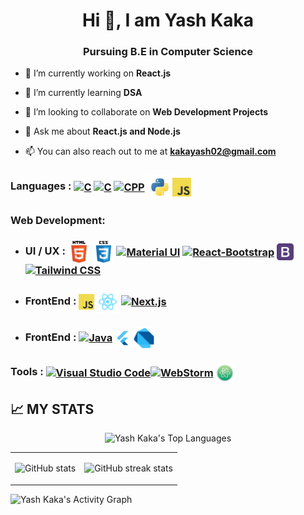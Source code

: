 <!--### Hi there 👋

![Yashkaka's GitHub stats](https://github-readme-stats.vercel.app/api?username=Yashkaka&show_icons=true)


[![Top Langs](https://github-readme-stats.vercel.app/api/top-langs/?username=Yashkaka&exclude_repo=github-readme-stats,Yashkaka.github.io)](https://github.com/Yashkaka/github-readme-stats)
-->

<!--
**Yashkaka/Yashkaka** is a ✨ _special_ ✨ repository because its `README.md` (this file) appears on your GitHub profile.

Here are some ideas to get you started:

- 🔭 I’m currently working on ...
- 🌱 I’m currently learning ...
- 👯 I’m looking to collaborate on ...
- 🤔 I’m looking for help with ...
- 💬 Ask me about ...
- 📫 How to reach me: ...
- 😄 Pronouns: ...
- ⚡ Fun fact: ...
-->

<h1 align="center">Hi 👋, I am Yash Kaka</h1>
<h3 align="center">Pursuing B.E in Computer Science</h3>



-  🔭 I’m currently working on **React.js**

- 🌱 I’m currently learning **DSA**

- 👯 I’m looking to collaborate on **Web Development Projects**

- 💬 Ask me about **React.js and Node.js**

- 📫 You can also reach out to me at **kakayash02@gmail.com**
### Languages :  [<img align="center" src="https://upload.wikimedia.org/wikipedia/commons/thumb/1/18/C_Programming_Language.svg/1200px-C_Programming_Language.svg.png" width="30" alt="C" />](https://en.wikipedia.org/wiki/C_(programming_language))  [<img align="center" src="https://upload.wikimedia.org/wikipedia/en/thumb/3/30/Java_programming_language_logo.svg/120px-Java_programming_language_logo.svg.png" width="20" alt="C" />](https://en.wikipedia.org/wiki/Java_(programming_language))  [<img align="center" src="https://upload.wikimedia.org/wikipedia/commons/thumb/1/18/ISO_C%2B%2B_Logo.svg/1200px-ISO_C%2B%2B_Logo.svg.png" width="30" alt="CPP" />](https://en.wikipedia.org/wiki/cpp)  [<img align="center" src="https://raw.githubusercontent.com/github/explore/80688e429a7d4ef2fca1e82350fe8e3517d3494d/topics/python/python.png" width="40" alt="Python" />](https://www.python.org/)[<img align="center" src="https://raw.githubusercontent.com/github/explore/80688e429a7d4ef2fca1e82350fe8e3517d3494d/topics/javascript/javascript.png" width="30" alt="JS" />](https://en.wikipedia.org/wiki/JavaScript)

### Web Development:
- ### **UI / UX :**  [<img align="center" src="https://raw.githubusercontent.com/github/explore/80688e429a7d4ef2fca1e82350fe8e3517d3494d/topics/html/html.png" width="35" alt="HTML5" />](https://en.wikipedia.org/wiki/HTML5) [<img align="center" src="https://raw.githubusercontent.com/github/explore/80688e429a7d4ef2fca1e82350fe8e3517d3494d/topics/css/css.png" width="35" alt="CSS3" />](https://en.wikipedia.org/wiki/CSS) [<img align="center" src="https://mui.com/static/logo.png" width="35" alt="Material UI" />](https://material-ui.com/) [<img align="center" src="https://avatars.githubusercontent.com/u/6853419?s=200&v=4" width="33" alt="React-Bootstrap" />](https://react-bootstrap.github.io/) [<img align="center" src="https://raw.githubusercontent.com/github/explore/80688e429a7d4ef2fca1e82350fe8e3517d3494d/topics/bootstrap/bootstrap.png" width="27" alt="Bootstrap" />](https://getbootstrap.com/)   [<img align="center" src="https://avatars.githubusercontent.com/u/67109815?s=200&v=4" width="33" alt="Tailwind CSS" />](https://tailwindcss.com/)
- ### **FrontEnd :**  [<img align="center" src="https://raw.githubusercontent.com/github/explore/80688e429a7d4ef2fca1e82350fe8e3517d3494d/topics/javascript/javascript.png" width="25" alt="JS" />](https://en.wikipedia.org/wiki/JavaScript)   [<img align="center" src="https://raw.githubusercontent.com/github/explore/80688e429a7d4ef2fca1e82350fe8e3517d3494d/topics/react/react.png" width="35" alt="React" />](https://reactjs.org/) [<img align="center" src="https://camo.githubusercontent.com/92ec9eb7eeab7db4f5919e3205918918c42e6772562afb4112a2909c1aaaa875/68747470733a2f2f6173736574732e76657263656c2e636f6d2f696d6167652f75706c6f61642f76313630373535343338352f7265706f7369746f726965732f6e6578742d6a732f6e6578742d6c6f676f2e706e67" width="30" alt="Next.js" />](https://nextjs.org/)

- ### **FrontEnd :** [<img align="center" src="https://upload.wikimedia.org/wikipedia/en/thumb/3/30/Java_programming_language_logo.svg/120px-Java_programming_language_logo.svg.png" width="20" alt="Java" />](https://en.wikipedia.org/wiki/Java_(programming_language)) [<img align="center" src="https://raw.githubusercontent.com/github/explore/80688e429a7d4ef2fca1e82350fe8e3517d3494d/topics/flutter/flutter.png" width="25" alt="Flutter" />](https://flutter.dev/)   [<img align="center" src="https://raw.githubusercontent.com/github/explore/80688e429a7d4ef2fca1e82350fe8e3517d3494d/topics/dart/dart.png" width="35" alt="Dart" />](https://dart.dev/)

###  Tools : [<img align="center" src="https://upload.wikimedia.org/wikipedia/commons/thumb/9/9a/Visual_Studio_Code_1.35_icon.svg/1200px-Visual_Studio_Code_1.35_icon.svg.png" width="28" alt="Visual Studio Code" />](https://code.visualstudio.com/)[<img align="center" src="https://logonoid.com/images/webstorm-logo.png" width="35" alt="WebStorm" />](https://www.jetbrains.com/webstorm/) [<img align="center" src="https://raw.githubusercontent.com/github/explore/80688e429a7d4ef2fca1e82350fe8e3517d3494d/topics/atom/atom.png" width="30" alt="Atom" />](https://atom.io/) 


## 📈 MY STATS

<p align="center"><img alt="Yash Kaka's Top Languages" src="https://github-readme-stats.vercel.app/api/top-langs/?username=Yashkaka&langs_count=6&count_private=true&layout=compact&theme=react&hide_border=true&bg_color=0D1117" width="500"/>

 <table>
  <tr>
    <td>

![GitHub stats](https://github-readme-stats.vercel.app/api?username=Yashkaka&show_icons=true&count_private=true&theme=react&hide_border=true&bg_color=0D1117)
   </td>
   <td>  

 ![GitHub streak stats](https://github-readme-streak-stats.herokuapp.com/?user=Yashkaka&theme=react&hide_border=true&stroke=0000&background=0000007)
     </td>
      </tr>
  </table>
<img alt="Yash Kaka's Activity Graph" src="https://activity-graph.herokuapp.com/graph?username=Yashkaka&bg_color=0D1117&color=5BCDEC&line=5BCDEC&point=FFFFFF&hide_border=true" />
